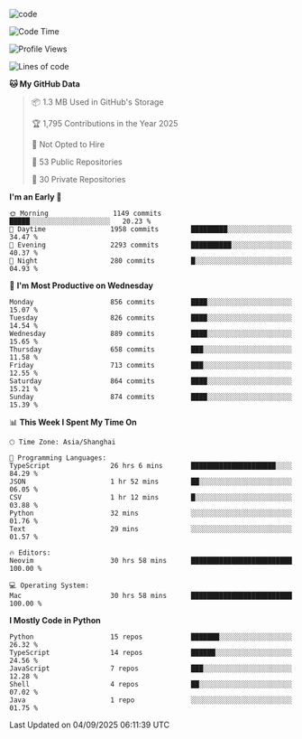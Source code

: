 
<!--
**liuyaanng/liuyaanng** is a ✨ _special_ ✨ repository because its `README.md` (this file) appears on your GitHub profile.

Here are some ideas to get you started:

- 🔭 I’m currently working on ...
- 🌱 I’m currently learning ...
- 👯 I’m looking to collaborate on ...
- 🤔 I’m looking for help with ...
- 💬 Ask me about ...
- 📫 How to reach me: ...
- 😄 Pronouns: ...
- ⚡ Fun fact: ...
-->


![code](https://cdn.jsdelivr.net/gh/liuyaanng/liuyaanng@1.0/code.gif) 

<!--START_SECTION:waka-->
![Code Time](http://img.shields.io/badge/Code%20Time-1%2C882%20hrs%2030%20mins-blue)

![Profile Views](http://img.shields.io/badge/Profile%20Views-0-blue)

![Lines of code](https://img.shields.io/badge/From%20Hello%20World%20I%27ve%20Written-26.7%20million%20lines%20of%20code-blue)

**🐱 My GitHub Data** 

> 📦 1.3 MB Used in GitHub's Storage 
 > 
> 🏆 1,795 Contributions in the Year 2025
 > 
> 🚫 Not Opted to Hire
 > 
> 📜 53 Public Repositories 
 > 
> 🔑 30 Private Repositories 
 > 
**I'm an Early 🐤** 

```text
🌞 Morning                1149 commits        █████░░░░░░░░░░░░░░░░░░░░   20.23 % 
🌆 Daytime                1958 commits        █████████░░░░░░░░░░░░░░░░   34.47 % 
🌃 Evening                2293 commits        ██████████░░░░░░░░░░░░░░░   40.37 % 
🌙 Night                  280 commits         █░░░░░░░░░░░░░░░░░░░░░░░░   04.93 % 
```
📅 **I'm Most Productive on Wednesday** 

```text
Monday                   856 commits         ████░░░░░░░░░░░░░░░░░░░░░   15.07 % 
Tuesday                  826 commits         ████░░░░░░░░░░░░░░░░░░░░░   14.54 % 
Wednesday                889 commits         ████░░░░░░░░░░░░░░░░░░░░░   15.65 % 
Thursday                 658 commits         ███░░░░░░░░░░░░░░░░░░░░░░   11.58 % 
Friday                   713 commits         ███░░░░░░░░░░░░░░░░░░░░░░   12.55 % 
Saturday                 864 commits         ████░░░░░░░░░░░░░░░░░░░░░   15.21 % 
Sunday                   874 commits         ████░░░░░░░░░░░░░░░░░░░░░   15.39 % 
```


📊 **This Week I Spent My Time On** 

```text
🕑︎ Time Zone: Asia/Shanghai

💬 Programming Languages: 
TypeScript               26 hrs 6 mins       █████████████████████░░░░   84.29 % 
JSON                     1 hr 52 mins        ██░░░░░░░░░░░░░░░░░░░░░░░   06.05 % 
CSV                      1 hr 12 mins        █░░░░░░░░░░░░░░░░░░░░░░░░   03.88 % 
Python                   32 mins             ░░░░░░░░░░░░░░░░░░░░░░░░░   01.76 % 
Text                     29 mins             ░░░░░░░░░░░░░░░░░░░░░░░░░   01.57 % 

🔥 Editors: 
Neovim                   30 hrs 58 mins      █████████████████████████   100.00 % 

💻 Operating System: 
Mac                      30 hrs 58 mins      █████████████████████████   100.00 % 
```

**I Mostly Code in Python** 

```text
Python                   15 repos            ███████░░░░░░░░░░░░░░░░░░   26.32 % 
TypeScript               14 repos            ██████░░░░░░░░░░░░░░░░░░░   24.56 % 
JavaScript               7 repos             ███░░░░░░░░░░░░░░░░░░░░░░   12.28 % 
Shell                    4 repos             ██░░░░░░░░░░░░░░░░░░░░░░░   07.02 % 
Java                     1 repo              ░░░░░░░░░░░░░░░░░░░░░░░░░   01.75 % 
```




 Last Updated on 04/09/2025 06:11:39 UTC
<!--END_SECTION:waka-->
